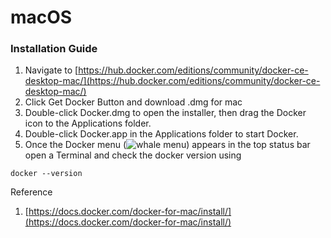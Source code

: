 # macOS

### Installation Guide

1. Navigate to [https://hub.docker.com/editions/community/docker-ce-desktop-mac/](https://hub.docker.com/editions/community/docker-ce-desktop-mac/)
2. Click Get Docker Button and download .dmg for mac
3. Double-click Docker.dmg to open the installer, then drag the Docker icon to the Applications folder.
4. Double-click Docker.app in the Applications folder to start Docker.
5. Once the Docker menu  \(![whale menu](https://docs.docker.com/docker-for-mac/images/whale-x.png)\) appears in the top status bar open a Terminal and check the docker version using

```text
docker --version
```

Reference

1. [https://docs.docker.com/docker-for-mac/install/](https://docs.docker.com/docker-for-mac/install/)

